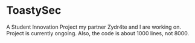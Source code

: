 # ToastySec
A Student Innovation Project my partner Zydr4te and I are working on. Project is currently ongoing. Also, the code is about 1000 lines, not 8000.

